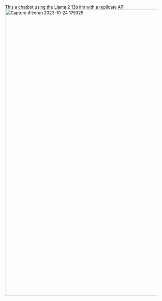 This a chatbot using the Llama 2 13b llm with a replicate API
<img width="945" alt="Capture d'écran 2023-10-24 175025" src="https://github.com/Farelart/LIama2-chatbot/assets/89401546/661e28f4-96ad-401d-8bec-ce295f8c7438">
